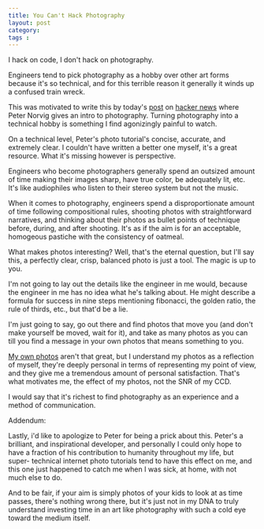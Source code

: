 ```yaml
---
title: You Can't Hack Photography
layout: post
category: 
tags : 
---
```





I hack on code, I don't hack on photography.

Engineers tend to pick photography as a hobby over other art forms because
it's so technical, and for this terrible reason it generally it winds up a
confused train wreck.

This was motivated to write this by today's
[post](http://posterous.com/posts/new/670799?polyominoes) on
[hacker
news](http://news.ycombinator.com/item?id=3279775) where
Peter Norvig gives an intro to photography. Turning photography into a
technical hobby is something I find agonizingly painful to watch.

On a technical level, Peter's photo tutorial's concise, accurate, and
extremely clear. I couldn't have written a better one myself, it's a great
resource. What it's missing however is perspective.

Engineers who become photographers generally spend an outsized amount of time
making their images sharp, have true color, be adequately lit, etc. It's like
audiophiles who listen to their stereo system but not the music.

When it comes to photography, engineers spend a disproportionate amount of
time following compositional rules, shooting photos with straightforward
narratives, and thinking about their photos as bullet points of technique
before, during, and after shooting. It's as if the aim is for an acceptable,
homogeous pastiche with the consistency of oatmeal.

What makes photos interesting? Well, that's the eternal question, but I'll say
this, a perfectly clear, crisp, balanced photo is just a tool. The magic is up
to you.

I'm not going to lay out the details like the engineer in me would, because
the engineer in me has no idea what he's talking about. He might describe a
formula for success in nine steps mentioning fibonacci, the golden ratio, the
rule of thirds, etc., but that'd be a lie.

I'm just going to say, go out there and find photos that move you (and don't
make yourself be moved, wait for it), and take as many photos as you can till
you find a message in your own photos that means something to you.

[My own photos](http://www.andrewvc.com) aren't that great, but I understand
my photos as a reflection of myself, they're deeply personal in terms of
representing my point of view, and they give me a tremendous amount of
personal satisfaction. That's what motivates me, the effect of my photos, not
the SNR of my CCD.

I would say that it's richest to find photography as an experience and a
method of communication.

Addendum:

Lastly, i'd like to apologize to Peter for being a prick about this. Peter's a
brilliant, and inspirational developer, and personally I could only hope to
have a fraction of his contribution to humanity throughout my life, but super-
technical internet photo tutorials tend to have this effect on me, and this
one just happened to catch me when I was sick, at home, with not much else to
do.

And to be fair, if your aim is simply photos of your kids to look at as time
passes, there's nothing wrong there, but it's just not in my DNA to truly
understand investing time in an art like photography with such a cold eye
toward the medium itself.


